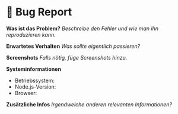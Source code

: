 # 🐛 Bug Report
**Was ist das Problem?**
_Beschreibe den Fehler und wie man ihn reproduzieren kann._

**Erwartetes Verhalten**
_Was sollte eigentlich passieren?_

**Screenshots**
_Falls nötig, füge Screenshots hinzu._

**Systeminformationen**
- Betriebssystem:
- Node.js-Version:
- Browser:

**Zusätzliche Infos**
_Irgendwelche anderen relevanten Informationen?_
